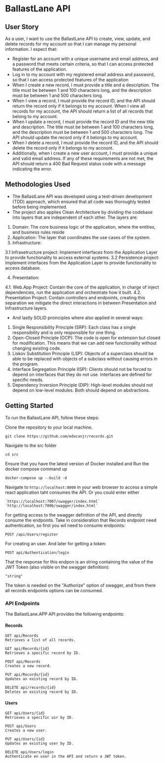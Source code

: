 # BallastLane API

## User Story
As a user, I want to use the BallastLane API to create, view, update, and delete records for my account so that I can manage my personal information. I expect that:

* Register for an account with a unique username and email address, and a password that meets certain criteria, so that I can access protected features of the application.
* Log in to my account with my registered email address and password, so that I can access protected features of the application
* When I create a new record, I must provide a title and a description. The title must be between 1 and 100 characters long, and the description must be between 1 and 500 characters long.
* When I view a record, I must provide the record ID, and the API should return the record only if it belongs to my account.
When I view all records for my account, the API should return a list of all records that belong to my account.
* When I update a record, I must provide the record ID and the new title and description. The title must be between 1 and 100 characters long, and the description must be between 1 and 500 characters long. The API should update the record only if it belongs to my account.
* When I delete a record, I must provide the record ID, and the API should delete the record only if it belongs to my account.
* Additionally, when I create a new user account, I must provide a unique  and valid email address. If any of these requirements are not met, the API should return a 400 Bad Request status code with a message indicating the error.

## Methodologies Used

* The BallastLane  API was developed using a test-driven development (TDD) approach, which ensured that all code was thoroughly tested before being implemented.
* The project also applies Clean Architecture by dividing the codebase into layers that are independent of each other. The layers are:

1. Domain: The core business logic of the application, where the entities, and business rules reside
2. Application: The layer that coordinates the use cases of the system.
3. Infrastructure:

3.1 Infrasetructure project: Implement interfaces from the Application Layer to provide functionality to access external systems.
3.2 Persistence project: Implement interfaces from the Application Layer to provide functionality to access database.

4. Presentation:

4.1. Web.App Project: Contain the core of the application, in charge of inject dependencies, run the application and orchestrate how it built.
4.2. Presentation Project: Contain controllers and endpoints, creating this separation we mitigate the direct interactions in between Presentation and Infrastructure layers.

* And lastly SOLID proinciples where also applied in several ways:

1. Single Responsibility Principle (SRP): Each class has a single responsibility and is only responsible for one thing.
2. Open-Closed Principle (OCP): The code is open for extension but closed for modification. This means that we can add new functionality without changing existing code.
3. Liskov Substitution Principle (LSP): Objects of a superclass should be able to be replaced with objects of a subclass without causing errors in the program.
4. Interface Segregation Principle (ISP): Clients should not be forced to depend on interfaces that they do not use. Interfaces are defined for specific needs.
5. Dependency Inversion Principle (DIP): High-level modules should not depend on low-level modules. Both should depend on abstractions.

## Getting Started

To run the BallastLane  API, follow these steps:

Clone the repository to your local machine.

    git clone https://github.com/educanjr/records.git

Navigate to the src folder

    cd src

Ensure that you have the latest version of Docker installed and Run the docker compose command up  

    docker-compose up --build -d

Navigate to `http://localhost:8000` in your web browser to access a simple react application taht consumes the API.
Or you could enter either

    `https://localhost:7007/swagger/index.html`
    `http://localhost:7006/swagger/index.html`

For getting access to the swagger definition of the API, and directly consume the endpoints. Take in consideration that Records endpoint need authentication, so first you wil need to consume endpoints:

    POST /api/Users/register

For creating an user. And later for getting a token:

    POST api/Authentication/login

That the response for this endpon is an string containing the value of the JWT Token (also visible on the swagger definition):

    "string"

The token is needed on the "Authorize" option of swagger, and from there all records endpoints options can be consumed.

### API Endpoints

The BallastLane.APP API provides the following endpoints:

#### Records

```
GET api/Records
Retrieves a list of all records.

GET api/Records/{id}
Retrieves a specific record by ID.

POST api/Records
Creates a new record.

PUT api/Records/{id}
Updates an existing record by ID.

DELETE api/records/{id}
Deletes an existing record by ID.
```

#### Users

```
GET api/Users/{id}
Retrieves a specific usr by ID.

POST api/Users
Creates a new user.

PUT api/Users/{id}
Updates an existing user by ID.

DELETE api/Users/login
Authenticate en user in the API and return a JWT token.
```
